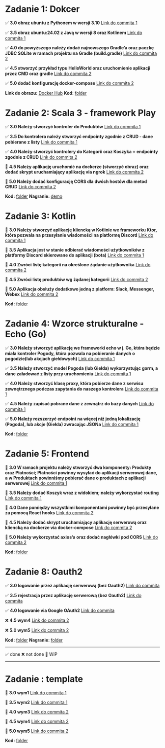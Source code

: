 # Zadanie 1: Dokcer

✅ **3.0 obraz ubuntu z Pythonem w wersji 3.10** [Link do commita 1](https://github.com/zezuul/ebiznes25/commit/ba9370866e9a2973f6a8c9b7218f78447999b009)

✅ **3.5 obraz ubuntu:24.02 z Javą w wersji 8 oraz Kotlinem** [Link do commita 1](https://github.com/zezuul/ebiznes25/commit/ba9370866e9a2973f6a8c9b7218f78447999b009)

✅ **4.0 do powyższego należy dodać najnowszego Gradle’a oraz paczkę JDBC SQLite w ramach projektu na Gradle (build.gradle)** [Link do commita 2](https://github.com/zezuul/ebiznes25/commit/dc2f29a620bf527f561afe6420859c9863f35d05)

✅ **4.5 stworzyć przykład typu HelloWorld oraz uruchomienie aplikacji przez CMD oraz gradle** [Link do commita 2](https://github.com/zezuul/ebiznes25/commit/dc2f29a620bf527f561afe6420859c9863f35d05)

✅ **5.0 dodać konfigurację docker-compose** [Link do commita 2](https://github.com/zezuul/ebiznes25/commit/dc2f29a620bf527f561afe6420859c9863f35d05)

**Link do obrazu:** [Docker Hub](https://hub.docker.com/r/zezuul/task1)
**Kod:** [folder](https://github.com/zezuul/ebiznes25/tree/main/task1)

# Zadanie 2: Scala 3 - framework Play

✅ **3.0 Należy stworzyć kontroler do Produktów** [Link do commita 1]()

✅ **3.5 Do kontrolera należy stworzyć endpointy zgodnie z CRUD - dane pobierane z listy** [Link do commita 1]()

✅ **4.0 Należy stworzyć kontrolery do Kategorii oraz Koszyka + endpointy zgodnie z CRUD** [Link do commita 2]()

🚧 **4.5 Należy aplikację uruchomić na dockerze (stworzyć obraz) oraz dodać skrypt uruchamiający aplikację via ngrok** [Link do commita 2]()

🚧 **5.0 Należy dodać konfigurację CORS dla dwóch hostów dla metod CRUD** [Link do commita 2]()

**Kod:** [folder](https://github.com/zezuul/ebiznes25/tree/main/task2)
**Nagranie:** [demo](https://github.com/zezuul/ebiznes25/tree/main/demos/task2.webm)

# Zadanie 3: Kotlin

🚧 **3.0 Należy stworzyć aplikację kliencką w Kotlinie we frameworku Ktor, która pozwala na przesyłanie wiadomości na platformę Discord** [Link do commita 1]()

🚧 **3.5 Aplikacja jest w stanie odbierać wiadomości użytkowników z platformy Discord skierowane do aplikacji (bota)** [Link do commita 1]()

🚧 **4.0 Zwróci listę kategorii na określone żądanie użytkownika** [Link do commita 2]()

🚧 **4.5 Zwróci listę produktów wg żądanej kategorii** [Link do commita 2]()

🚧 **5.0 Aplikacja obsłuży dodatkowo jedną z platform: Slack, Messenger, Webex** [Link do commita 2]()

**Kod:** [folder](https://github.com/zezuul/ebiznes25/tree/main/task3)

# Zadanie 4: Wzorce strukturalne - Echo (Go)

✅ **3.0 Należy stworzyć aplikację we frameworki echo w j. Go, która będzie miała kontroler Pogody, która pozwala na pobieranie danych o pogodzie(lub akcjach giełdowych)** [Link do commita 1](https://github.com/zezuul/ebiznes25/commit/e08490a90ff9711da8de76dff71cf5436bec472c)

✅ **3.5 Należy stworzyć model Pogoda (lub Giełda) wykorzystując gorm, a dane załadować z listy przy uruchomieniu** [Link do commita 1](https://github.com/zezuul/ebiznes25/commit/e08490a90ff9711da8de76dff71cf5436bec472c)

✅ **4.0 Należy stworzyć klasę proxy, która pobierze dane z serwisu zewnętrznego podczas zapytania do naszego kontrolera** [Link do commita 1](https://github.com/zezuul/ebiznes25/commit/e08490a90ff9711da8de76dff71cf5436bec472c)

✅ **4.5 Należy zapisać pobrane dane z zewnątrz do bazy danych** [Link do commita 1](https://github.com/zezuul/ebiznes25/commit/e08490a90ff9711da8de76dff71cf5436bec472c)

✅ **5.0 Należy rozszerzyć endpoint na więcej niż jedną lokalizację (Pogoda), lub akcje (Giełda) zwracając JSONa** [Link do commita 1](https://github.com/zezuul/ebiznes25/commit/e08490a90ff9711da8de76dff71cf5436bec472c)

**Kod:** [folder](https://github.com/zezuul/ebiznes25/tree/main/task4)

# Zadanie 5: Frontend

🚧 **3.0 W ramach projektu należy stworzyć dwa komponenty: Produkty oraz Płatności; Płatności powinny wysyłać do aplikacji serwerowej dane, a w Produktach powinniśmy pobierać dane o produktach z aplikacji serwerowej** [Link do commita 1]()

🚧 **3.5 Należy dodać Koszyk wraz z widokiem; należy wykorzystać routing** [Link do commita 1]()

🚧 **4.0 Dane pomiędzy wszystkimi komponentami powinny być przesyłane za pomocą React hooks** [Link do commita 2]()

🚧 **4.5 Należy dodać skrypt uruchamiający aplikację serwerową oraz kliencką na dockerze via docker-compose** [Link do commita 2]()

🚧 **5.0 Należy wykorzystać axios’a oraz dodać nagłówki pod CORS** [Link do commita 2]()

**Kod:** [folder]()

# Zadanie 8: Oauth2

✅ **3.0 logowanie przez aplikację serwerową (bez Oauth2)** [Link do commita]()

✅ **3.5 rejestracja przez aplikację serwerową (bez Oauth2)** [Link do commita]()

✅ **4.0 logowanie via Google OAuth2** [Link do commita]()

❌ **4.5 wym4** [Link do commita 2]()

❌ **5.0 wym5** [Link do commita 2]()

**Kod:** [folder](https://github.com/zezuul/ebiznes25/tree/main/task8)
**Nagranie:** [folder](https://github.com/zezuul/ebiznes25/blob/main/demos/task8.mp4)

---

✅ done
❌ not done
🚧 WIP

---

# Zadanie : template

🚧 **3.0 wym1** [Link do commita 1]()

🚧 **3.5 wym2** [Link do commita 1]()

🚧 **4.0 wym3** [Link do commita 2]()

🚧 **4.5 wym4** [Link do commita 2]()

🚧 **5.0 wym5** [Link do commita 2]()

**Kod:** [folder]()
